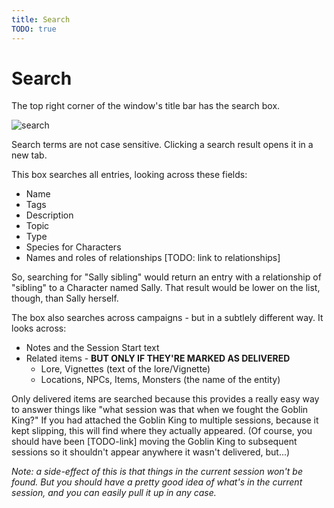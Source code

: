 ```yaml
---
title: Search
TODO: true
---
```

# Search
The top right corner of the window's title bar has the search box.

![search](assets//images/search.webp)

Search terms are not case sensitive.  Clicking a search result opens it in a new tab.

This box searches all entries, looking across these fields:
* Name
* Tags
* Description
* Topic
* Type 
* Species for Characters 
* Names and roles of relationships  [TODO: link to relationships]

So, searching for "Sally sibling" would return an entry with a relationship of "sibling" to a Character named Sally.  That result would be lower on the list, though, than Sally herself.

The box also searches across campaigns - but in a subtlely different way.  It looks across:
* Notes and the Session Start text
* Related items - **BUT ONLY IF THEY'RE MARKED AS DELIVERED**
  * Lore, Vignettes (text of the lore/Vignette)
  * Locations, NPCs, Items, Monsters (the name of the entity)

Only delivered items are searched because this provides a really easy way to answer things like "what session was that when we fought the Goblin King?"  If you had attached the Goblin King to multiple sessions, because it kept slipping, this will find where they actually appeared.  (Of course, you should have been [TODO-link] moving the Goblin King to subsequent sessions so it shouldn't appear anywhere it wasn't delivered, but...)

*Note: a side-effect of this is that things in the current session won't be found.  But you should have a pretty good idea of what's in the current session, and you can easily pull it up in any case.*
